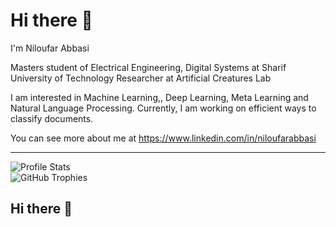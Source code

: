 
# Hi there 👋  
I'm Niloufar Abbasi

Masters student of Electrical Engineering, Digital Systems at Sharif University of Technology
Researcher at Artificial Creatures Lab


I am interested in Machine Learning,, Deep Learning, Meta Learning and Natural Language Processing. Currently, I am working on efficient ways to classify documents.

You can see more about me at https://www.linkedin.com/in/niloufarabbasi

---

![Profile Stats](https://github-readme-stats.vercel.app/api?username=Nilabbasi&show_icons=true&theme=radical)  
![GitHub Trophies](https://github-profile-trophy.vercel.app/?username=Nilabbasi&theme=dracula&margin-w=15)



## Hi there 👋

<!--
**Nilabbasi/Nilabbasi** is a ✨ _special_ ✨ repository because its `README.md` (this file) appears on your GitHub profile.

Here are some ideas to get you started:

- 🔭 I’m currently working on ...
- 🌱 I’m currently learning ...
- 👯 I’m looking to collaborate on ...
- 🤔 I’m looking for help with ...
- 💬 Ask me about ...
- 📫 How to reach me: ...
- 😄 Pronouns: ...
- ⚡ Fun fact: ...
-->
